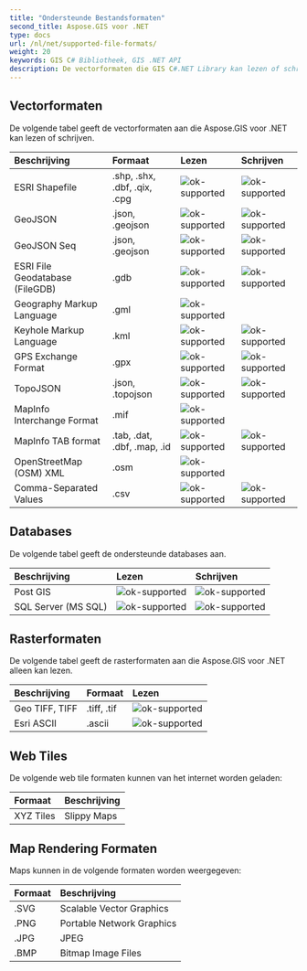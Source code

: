 ```yaml
---
title: "Ondersteunde Bestandsformaten"
second_title: Aspose.GIS voor .NET
type: docs
url: /nl/net/supported-file-formats/
weight: 20
keywords: GIS C# Bibliotheek, GIS .NET API
description: De vectorformaten die GIS C#.NET Library kan lezen of schrijven omvatten ESRI Shapefile, GeoJSON, TopoJSON, Keyhole Markup Language, GPS Exchange Format, OpenStreetMap (OSM) XML en ondersteunt bestandsformaten zoals .shp, .shx, .dbf, .geojson, .gdb, .gml, .kml, .mif, .osm. 
---
```


## **Vectorformaten**
De volgende tabel geeft de vectorformaten aan die Aspose.GIS voor .NET kan lezen of schrijven.

|**Beschrijving**|**Formaat**|**Lezen**|**Schrijven**|
| :- | :- | :- | :- |
|ESRI Shapefile|.shp, .shx, .dbf, .qix, .cpg|![ok-supported](ok.png)|![ok-supported](ok.png)|
|GeoJSON|.json, .geojson|![ok-supported](ok.png)|![ok-supported](ok.png)|
|GeoJSON Seq|.json, .geojson|![ok-supported](ok.png)|![ok-supported](ok.png)|
|ESRI File Geodatabase (FileGDB)|.gdb|![ok-supported](ok.png)|![ok-supported](ok.png)|
|Geography Markup Language|.gml|![ok-supported](ok.png)| |
|Keyhole Markup Language|.kml|![ok-supported](ok.png)|![ok-supported](ok.png)|
|GPS Exchange Format|.gpx|![ok-supported](ok.png)|![ok-supported](ok.png)|
|TopoJSON|.json, .topojson|![ok-supported](ok.png)|![ok-supported](ok.png)|
|MapInfo Interchange Format|.mif|![ok-supported](ok.png)| |
|MapInfo TAB format|.tab, .dat, .dbf, .map, .id|![ok-supported](ok.png)|![ok-supported](ok.png)|
|OpenStreetMap (OSM) XML|.osm|![ok-supported](ok.png)| |
|Comma-Separated Values|.csv|![ok-supported](ok.png)|![ok-supported](ok.png)|

## **Databases**
De volgende tabel geeft de ondersteunde databases aan.

|**Beschrijving**|**Lezen**|**Schrijven**|
| :- | :- | :- |
|Post GIS|![ok-supported](ok.png)|![ok-supported](ok.png)|
|SQL Server (MS SQL)|![ok-supported](ok.png)|![ok-supported](ok.png)|

## **Rasterformaten**
De volgende tabel geeft de rasterformaten aan die Aspose.GIS voor .NET alleen kan lezen.

|**Beschrijving**|**Formaat**|**Lezen**|
| :- | :- | :- |
|Geo TIFF, TIFF|.tiff, .tif|![ok-supported](ok.png)|
|Esri ASCII|.ascii|![ok-supported](ok.png)|

## **Web Tiles**
De volgende web tile formaten kunnen van het internet worden geladen:

|**Formaat**|**Beschrijving**|
| :- | :- |
|XYZ Tiles|Slippy Maps|

## **Map Rendering Formaten**
Maps kunnen in de volgende formaten worden weergegeven:

|**Formaat**|**Beschrijving**|
| :- | :- |
|.SVG|Scalable Vector Graphics|
|.PNG|Portable Network Graphics|
|.JPG|JPEG|
|.BMP|Bitmap Image Files|
